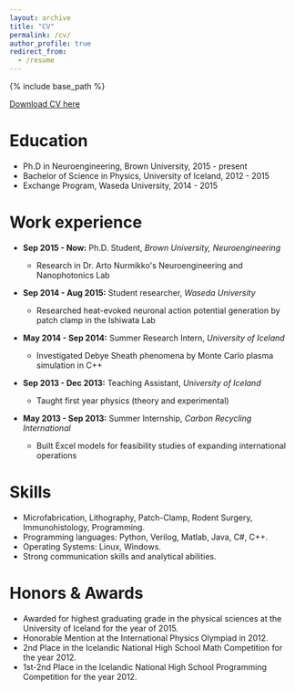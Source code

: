 ```yaml
---
layout: archive
title: "CV"
permalink: /cv/
author_profile: true
redirect_from:
  - /resume
---
```


{% include base_path %}

[Download CV here](http://ssigurdsson.com/files/CV_STEFAN_SIGURDSSON.pdf)

Education
======
* Ph.D in Neuroengineering, Brown University, 2015 - present
* Bachelor of Science in Physics, University of Iceland, 2012 - 2015
* Exchange Program, Waseda University, 2014 - 2015

Work experience
======

* **Sep 2015 - Now:** Ph.D. Student, <i>Brown University, Neuroengineering</i>
  * Research in Dr. Arto Nurmikko's Neuroengineering and Nanophotonics Lab


* **Sep 2014 - Aug 2015:** Student researcher, <i>Waseda University </i>
  * Researched heat-evoked neuronal action potential generation by patch clamp in the Ishiwata Lab


* **May 2014 - Sep 2014:** Summer Research Intern, <i>University of Iceland</i>
  * Investigated Debye Sheath phenomena by Monte Carlo plasma simulation in C++
  
  
* **Sep 2013 - Dec 2013:** Teaching Assistant, <i>University of Iceland</i>
  * Taught first year physics (theory and experimental)
  
  
* **May 2013 - Sep 2013:** Summer Internship, <i>Carbon Recycling International</i>
  * Built Excel models for feasibility studies of expanding international operations
  
  
  
Skills
======
* Microfabrication, Lithography, Patch-Clamp, Rodent Surgery, Immunohistology, Programming.
* Programming languages: Python, Verilog, Matlab, Java, C#, C++.
* Operating Systems: Linux, Windows.
* Strong communication skills and analytical abilities.

Honors & Awards
======
* Awarded for highest graduating grade in the physical sciences at the University of Iceland for the year of 2015.
* Honorable Mention at the International Physics Olympiad in 2012.
* 2nd Place in the Icelandic National High School Math Competition for the year 2012.
* 1st-2nd Place in the Icelandic National High School Programming Competition for the year 2012.



